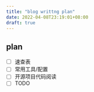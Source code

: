 ```yaml
---
title: "blog writtng plan"
date: 2022-04-08T23:19:01+08:00
draft: true
---
```


## plan
- [ ] 速查表
- [ ] 常用工具/配置
- [ ] 开源项目代码阅读
- [ ] TODO
